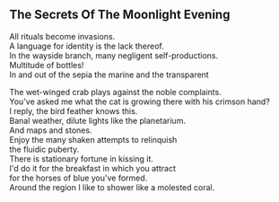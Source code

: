 The Secrets Of The Moonlight Evening
------------------------------------
All rituals become invasions.  
A language for identity is the lack thereof.  
In the wayside branch, many negligent self-productions.  
Multitude of bottles!  
In and out of the sepia the marine and the transparent  
  
The wet-winged crab plays against the noble complaints.  
You've asked me what the cat is growing there with his crimson hand?  
I reply, the bird feather knows this.  
Banal weather, dilute lights like the planetarium.  
And maps and stones.  
Enjoy the many shaken attempts to relinquish  
the fluidic puberty.  
There is stationary fortune in kissing it.  
I'd do it for the breakfast in which you attract  
for the horses of blue you've formed.  
Around the region I like to shower like a molested coral.  
